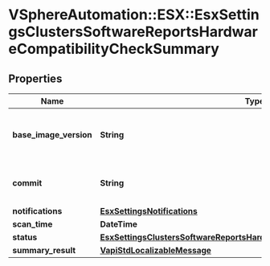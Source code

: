# VSphereAutomation::ESX::EsxSettingsClustersSoftwareReportsHardwareCompatibilityCheckSummary

## Properties
Name | Type | Description | Notes
------------ | ------------- | ------------- | -------------
**base_image_version** | **String** | Target base image version E.g., version &#x3D; BaseImageSpec-&gt;Version {@link esx.settings.BaseImageSpec#version} {@term structure} | 
**commit** | **String** | Spec Identifier of the desired configuration on which the HCL scan is performed to generate this result, populated by the HCL validation. | [optional] 
**notifications** | [**EsxSettingsNotifications**](EsxSettingsNotifications.md) |  | 
**scan_time** | **DateTime** | HCL Validation check time. | 
**status** | [**EsxSettingsClustersSoftwareReportsHardwareCompatibilityComplianceStatus**](EsxSettingsClustersSoftwareReportsHardwareCompatibilityComplianceStatus.md) |  | 
**summary_result** | [**VapiStdLocalizableMessage**](VapiStdLocalizableMessage.md) |  | 


